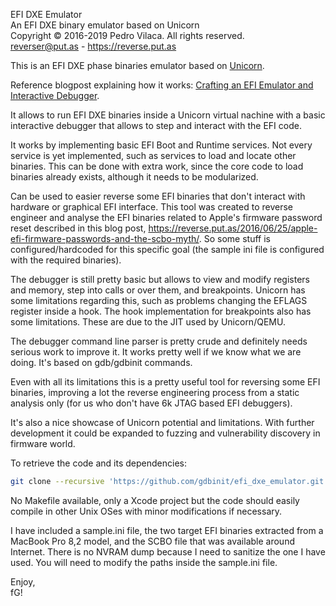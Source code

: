 EFI DXE Emulator  
An EFI DXE binary emulator based on Unicorn  
Copyright © 2016-2019 Pedro Vilaca. All rights reserved.  
reverser@put.as - https://reverse.put.as

This is an EFI DXE phase binaries emulator based on [Unicorn](https://www.unicorn-engine.org).

Reference blogpost explaining how it works: [Crafting an EFI Emulator and Interactive Debugger](https://reverse.put.as/2019/10/29/crafting-an-efi-emulator/).

It allows to run EFI DXE binaries inside a Unicorn virtual nachine with a basic interactive debugger that allows to step and interact with the EFI code.

It works by implementing basic EFI Boot and Runtime services. Not every service is yet implemented, such as services to load and locate other binaries. This can be done with extra work, since the core code to load binaries already exists, although it needs to be modularized.

Can be used to easier reverse some EFI binaries that don't interact with hardware or graphical EFI interface. 
This tool was created to reverse engineer and analyse the EFI binaries related to Apple's firmware password reset described in this blog post, https://reverse.put.as/2016/06/25/apple-efi-firmware-passwords-and-the-scbo-myth/. So some stuff is configured/hardcoded for this specific goal (the sample ini file is configured with the required binaries).

The debugger is still pretty basic but allows to view and modify registers and memory, step into calls or over them, and breakpoints. Unicorn has some limitations regarding this, such as problems changing the EFLAGS register inside a hook. The hook implementation for breakpoints also has some limitations. These are due to the JIT used by Unicorn/QEMU.

The debugger command line parser is pretty crude and definitely needs serious work to improve it. It works pretty well if we know what we are doing. It's based on gdb/gdbinit commands.

Even with all its limitations this is a pretty useful tool for reversing some EFI binaries, improving a lot the reverse engineering process from a static analysis only (for us who don't have 6k JTAG based EFI debuggers).

It's also a nice showcase of Unicorn potential and limitations. With further development it could be expanded to fuzzing and vulnerability discovery in firmware world.

To retrieve the code and its dependencies:

```bash
git clone --recursive 'https://github.com/gdbinit/efi_dxe_emulator.git'
```

No Makefile available, only a Xcode project but the code should easily compile in other Unix OSes with minor modifications if necessary.

I have included a sample.ini file, the two target EFI binaries extracted from a MacBook Pro 8,2 model, and the SCBO file that was available around Internet. There is no NVRAM dump because I need to sanitize the one I have used. You will need to modify the paths inside the sample.ini file.

Enjoy,  
fG!
